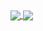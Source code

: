 <a href="#">
  <img align="center" src="https://github-readme-stats.vercel.app/api/top-langs/?username=MatheusNachtigall&layout=compact&langs_count=7&theme=buefy" />
</a>
<a href="#">
  <img align="center" src="https://github-readme-stats.vercel.app/api?username=MatheusNachtigall&show_icons=true&theme=buefy&include_all_commits=true&count_private=true&hide=stars,contribs&line_height=28" />
</a>
